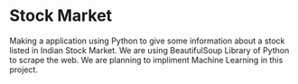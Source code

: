 # Stock Market

Making a application using Python to give some information about a stock listed in Indian Stock Market.
We are using BeautifulSoup Library of Python to scrape the web.
We are planning to impliment Machine Learning in this project.
